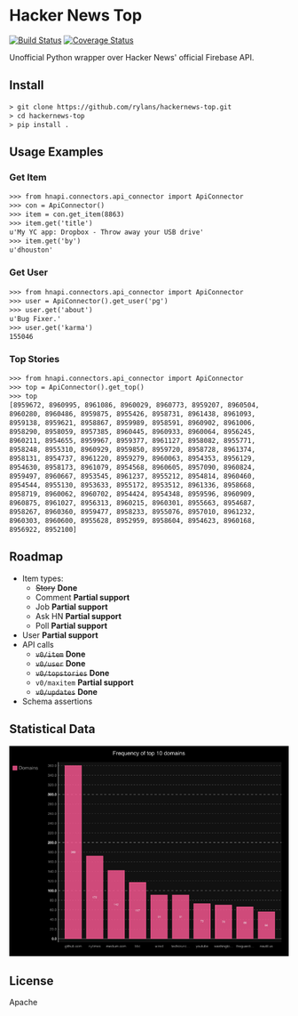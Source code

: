 Hacker News Top
==============

[![Build Status](https://travis-ci.org/rylans/hackernews-top.svg?branch=master)](https://travis-ci.org/rylans/hackernews-top) [![Coverage Status](https://coveralls.io/repos/rylans/hackernews-top/badge.svg?branch=master)](https://coveralls.io/r/rylans/hackernews-top?branch=master)

Unofficial Python wrapper over Hacker News' official Firebase API.

## Install

```
> git clone https://github.com/rylans/hackernews-top.git
> cd hackernews-top
> pip install .
```

## Usage Examples

### Get Item

```
>>> from hnapi.connectors.api_connector import ApiConnector
>>> con = ApiConnector()
>>> item = con.get_item(8863)
>>> item.get('title')
u'My YC app: Dropbox - Throw away your USB drive'
>>> item.get('by')
u'dhouston'
```

### Get User

```
>>> from hnapi.connectors.api_connector import ApiConnector
>>> user = ApiConnector().get_user('pg')
>>> user.get('about')
u'Bug Fixer.'
>>> user.get('karma')
155046
```

### Top Stories

```
>>> from hnapi.connectors.api_connector import ApiConnector
>>> top = ApiConnector().get_top()
>>> top
[8959672, 8960995, 8961086, 8960029, 8960773, 8959207, 8960504, 8960280, 8960486, 8959875, 8955426, 8958731, 8961438, 8961093, 8959138, 8959621, 8958867, 8959989, 8958591, 8960902, 8961006, 8958290, 8958059, 8957385, 8960445, 8960933, 8960064, 8956245, 8960211, 8954655, 8959967, 8959377, 8961127, 8958082, 8955771, 8958248, 8955310, 8960929, 8959850, 8959720, 8958728, 8961374, 8958131, 8954737, 8961220, 8959279, 8960063, 8954353, 8956129, 8954630, 8958173, 8961079, 8954568, 8960605, 8957090, 8960824, 8959497, 8960667, 8953545, 8961237, 8955212, 8954814, 8960460, 8954544, 8955130, 8953633, 8955172, 8953512, 8961336, 8958668, 8958719, 8960062, 8960702, 8954424, 8954348, 8959596, 8960909, 8960875, 8961027, 8956313, 8960215, 8960301, 8955663, 8954687, 8958267, 8960360, 8959477, 8958233, 8955076, 8957010, 8961232, 8960303, 8960600, 8955628, 8952959, 8958604, 8954623, 8960168, 8956922, 8952100]
```

## Roadmap

* Item types:
  * ~~Story~~ **Done**
  * Comment **Partial support**
  * Job **Partial support**
  * Ask HN **Partial support**
  * Poll **Partial support**
* User **Partial support**
* API calls
  * ~~`v0/item`~~ **Done**
  * ~~`v0/user`~~ **Done**
  * ~~`v0/topstories`~~ **Done**
  * `v0/maxitem` **Partial support**
  * ~~`v0/updates`~~ **Done**
* Schema assertions

## Statistical Data

![Domain Frequency](diagrams/frequency_bar.png)

## License

Apache
